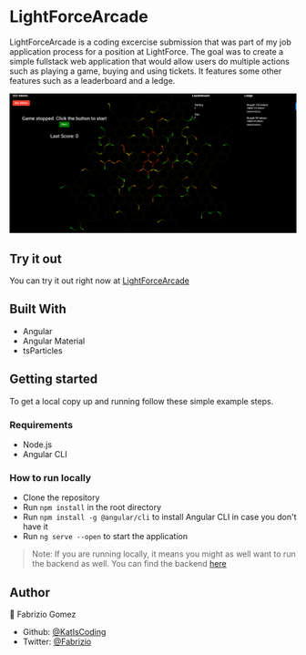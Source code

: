 # LightForceArcade

LightForceArcade is a coding excercise submission that was part of my job application process for a position at LightForce. The goal was to create a simple fullstack web application that would allow users do multiple actions such as playing a game, buying and using tickets. It features some other features such as a leaderboard and a ledge.

![screenshot](./screenshot.png)

## Try it out

You can try it out right now at [LightForceArcade](https://katiscoding.github.io/LightForceProject-Frontend/)

## Built With

- Angular
- Angular Material
- tsParticles

## Getting started

To get a local copy up and running follow these simple example steps.

### Requirements

- Node.js
- Angular CLI

### How to run locally

- Clone the repository
- Run `npm install` in the root directory
- Run `npm install -g @angular/cli` to install Angular CLI in case you don't have it
- Run `ng serve --open` to start the application
> Note: If you are running locally, it means you might as well want to run the backend as well. You can find the backend [here](https://github.com/KatIsCoding/LightForceProject-Backend)

## Author

👤 Fabrizio Gomez

- Github: [@KatIsCoding](https://github.com/KatIsCoding)
- Twitter: [@Fabrizio](https://twitter.com/fabriziogr211)

